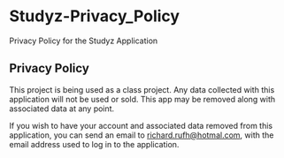 # Studyz-Privacy_Policy
Privacy Policy for the Studyz Application

<h2>Privacy Policy</h2>
This project is being used as a class project. Any data collected with this application will not be used or sold. This app may be removed along with associated data at any point.

If you wish to have your account and associated data removed from this application, you can send an email to richard.rufh@hotmal.com, with the email address used to log in to the application.
